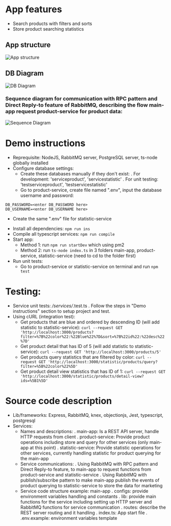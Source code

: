 # App features
- Search products with filters and sorts
- Store product searching statistics

## App structure
![App structure](https://i.ibb.co/P9BQw8S/service-communication-and-data-flow.png)
## DB Diagram
![DB Diagram](https://i.ibb.co/n0xrmBL/db.png)
### Sequence diagram for communication with RPC pattern and Direct Reply-to feature of RabbitMQ, describing the flow main-app request product-service for product data:
![Sequence Diagram](https://i.ibb.co/tY70BdJ/sequence.png)
  
# Demo instructions
- Reprequisite: NodeJS, RabbitMQ server, PostgreSQL server, ts-node globally installed
- Configure database settings:
  + Create these databases manually if they don't exist:
    . For development: 'serviceproduct', 'servicestatistic'
    . For unit testing: 'testserviceproduct', 'testservicestatistic'
  + Go to product-service, create file named ".env", input the database username and password:
```
DB_PASSWORD=<enter DB_PASSWORD here>
DB_USERNAME=<enter DB_USERNAME here>
```
  + Create the same ".env" file for statistic-service
- Install all dependencies: `npm run ins`
- Compile all typescript services: `npm run compile`
- Start app:
  + Method 1: run `npm run startDev` which using pm2
  + Method 2: run `ts-node index.ts` in 3 folders main-app, product-service, statistic-service (need to cd to the folder first)
- Run unit tests:
  + Go to product-service or statistic-service on terminal and run `npm test`
  
# Testing:
- Service unit tests: */services/*.test.ts . Follow the steps in "Demo instructions" section to setup project and test.
- Using cURL (integration test):
  + Get products that are blue and ordered by descending ID (will add statistic to statistic-service):
  `curl --request GET 'http://localhost:3000/products?filter=%7B%22color%22:%22Blue%22%7D&sort=%7B%22id%22:%22desc%22%7D'`
  + Get product detail that has ID of 5 (will add statistic to statistic-service):
  `curl --request GET 'http://localhost:3000/products/5'`
  + Get products query statistics that are filtered by color:
  `curl --request GET 'http://localhost:3000/statistic/products/query?filter=%5B%22color%22%5D'`
  + Get product detail view statistics that has ID of 1:
  `curl --request GET 'http://localhost:3000/statistic/products/detail-view?ids=%5B1%5D'`

# Source code description
- Lib/frameworks: Express, RabbitMQ, knex, objectionjs, Jest, typescript, postgresql
- Services:
  + Names and descriptions:
    . main-app: Is a REST API server, handle HTTP requests from client
    . product-service: Provide product operations including store and query for other services (only main-app at this point)
    . statistic-service: Provide statistic operations for other services, currently handling statistic for product querying for the main-app
  + Service communications:
    . Using RabbitMQ with RPC pattern and Direct Reply-to feature, to main-app to request functions from product-service and statistic-service
    . Using RabbitMQ with publish/subscribe pattern to make main-app publish the events of product querying to statistic-service to store the data for marketing
  + Service code structure example: main-app
    . configs: provide environment variables handling and constants
    . lib: provide main functions for the service including setting up HTTP server and RabbitMQ functions for service communication
    . routes: describe the REST server routing and it handling
    . index.ts: App start file
    . .env.example: environment variables template